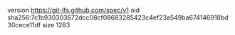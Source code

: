 version https://git-lfs.github.com/spec/v1
oid sha256:7c1b930303672dcc08cf08683285423c4ef23a549ba674146918bd30cece11df
size 1283
